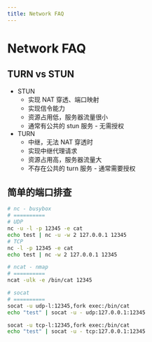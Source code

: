 ```yaml
---
title: Network FAQ
---
```


# Network FAQ

## TURN vs STUN

- STUN
  - 实现 NAT 穿透、端口映射
  - 实现信令能力
  - 资源占用低，服务器流量很小
  - 通常有公共的 stun 服务 - 无需授权
- TURN
  - 中继，无法 NAT 穿透时
  - 实现中继代理请求
  - 资源占用高，服务器流量大
  - 不存在公共的 turn 服务 - 通常需要授权

## 简单的端口排查

```bash
# nc - busybox
# ==========
# UDP
nc -u -l -p 12345 -e cat
echo test | nc -u -w 2 127.0.0.1 12345
# TCP
nc -l -p 12345 -e cat
echo test | nc -w 2 127.0.0.1 12345

# ncat - nmap
# ==========
ncat -ulk -e /bin/cat 12345

# socat
# ==========
socat -u udp-l:12345,fork exec:/bin/cat
echo "test" | socat -u - udp:127.0.0.1:12345

socat -u tcp-l:12345,fork exec:/bin/cat
echo "test" | socat -u - tcp:127.0.0.1:12345
```
